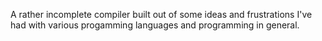 A rather incomplete compiler built out of some ideas and frustrations I've had with various progamming languages and programming in general.
